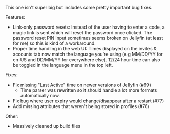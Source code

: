 This one isn't super big but includes some pretty important bug fixes.

Features:
* Link-only password resets: Instead of the user having to enter a code, a magic link is sent which will reset the password once clicked. The password reset PIN input sometimes seems broken on Jellyfin (at least for me) so this is kind of a workaround.
* Proper time handling in the web UI: Times displayed on the invites & accounts tab now match the language you're using (e.g MM/DD/YY for en-US and DD/MM/YY for everywhere else). 12/24 hour time can also be toggled in the language menu in the top left.

Fixes:
* Fix missing "Last Active" time on newer versions of Jellyfin (#69)
    * Time parser was rewritten so it should handle a lot more formats automatically now.
* Fix bug where user expiry would change/disappear after a restart (#77)
* Add missing attributes that weren't being stored in profiles (#76)

Other:
* Massively cleaned up build files 
